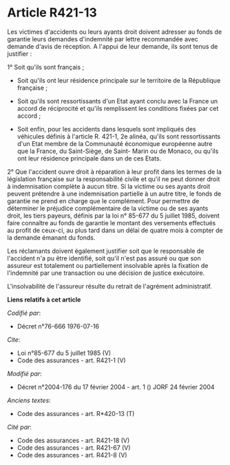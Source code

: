 # Article R421-13

Les victimes d'accidents ou leurs ayants droit doivent adresser au fonds de garantie leurs demandes d'indemnité par lettre
recommandée avec demande d'avis de réception. A l'appui de leur demande, ils sont tenus de justifier : 

1° Soit qu'ils sont français ;

- Soit qu'ils ont leur résidence principale sur le territoire de la République française ;

- Soit qu'ils sont ressortissants d'un Etat ayant conclu avec la France un accord de réciprocité et qu'ils remplissent les
conditions fixées par cet accord ;

- Soit enfin, pour les accidents dans lesquels sont impliqués des véhicules définis à l'article R. 421-1, 2e alinéa, qu'ils
sont ressortissants d'un Etat membre de la Communauté économique européenne autre que la France, du Saint-Siège, de Saint-
Marin ou de Monaco, ou qu'ils ont leur résidence principale dans un de ces Etats. 

2° Que l'accident ouvre droit à réparation à leur profit dans les termes de la législation française sur la responsabilité
civile et qu'il ne peut donner droit à indemnisation complète à aucun titre. Si la victime ou ses ayants droit peuvent
prétendre à une indemnisation partielle à un autre titre, le fonds de garantie ne prend en charge que le complément. Pour
permettre de déterminer le préjudice complémentaire de la victime ou de ses ayants droit, les tiers payeurs, définis par la
loi n° 85-677 du 5 juillet 1985, doivent faire connaître au fonds de garantie le montant des versements effectués au profit
de ceux-ci, au plus tard dans un délai de quatre mois à compter de la demande émanant du fonds. 

Les réclamants doivent également justifier soit que le responsable de l'accident n'a pu être identifié, soit qu'il n'est pas
assuré ou que son assureur est totalement ou partiellement insolvable après la fixation de l'indemnité par une transaction ou
une décision de justice exécutoire. 

L'insolvabilité de l'assureur résulte du retrait de l'agrément administratif.

**Liens relatifs à cet article**

_Codifié par_:

  - Décret n°76-666 1976-07-16

_Cite_:

  - Loi n°85-677 du 5 juillet 1985 (V)
  - Code des assurances - art. R421-1 (V)

_Modifié par_:

  - Décret n°2004-176 du 17 février 2004 - art. 1 () JORF 24 février 2004

_Anciens textes_:

  - Code des assurances - art. R*420-13 (T)

_Cité par_:

  - Code des assurances - art. R421-18 (V)
  - Code des assurances - art. R421-67 (V)
  - Code des assurances - art. R421-8 (V)

